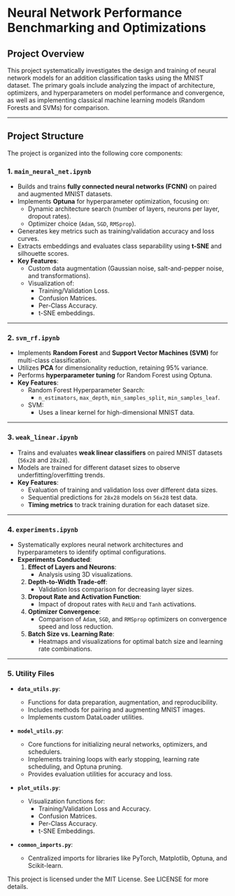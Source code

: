 # **Neural Network Performance Benchmarking and Optimizations**

## **Project Overview**
This project systematically investigates the design and training of neural network models for an addition classification tasks using the MNIST dataset. The primary goals include analyzing the impact of architecture, optimizers, and hyperparameters on model performance and convergence, as well as implementing classical machine learning models (Random Forests and SVMs) for comparison.

---

## **Project Structure**

The project is organized into the following core components:

### 1. **`main_neural_net.ipynb`**
   - Builds and trains **fully connected neural networks (FCNN)** on paired and augmented MNIST datasets.
   - Implements **Optuna** for hyperparameter optimization, focusing on:
     - Dynamic architecture search (number of layers, neurons per layer, dropout rates).
     - Optimizer choice (`Adam`, `SGD`, `RMSprop`).
   - Generates key metrics such as training/validation accuracy and loss curves.
   - Extracts embeddings and evaluates class separability using **t-SNE** and silhouette scores.
   - **Key Features**:
     - Custom data augmentation (Gaussian noise, salt-and-pepper noise, and transformations).
     - Visualization of:
       - Training/Validation Loss.
       - Confusion Matrices.
       - Per-Class Accuracy.
       - t-SNE embeddings.

---

### 2. **`svm_rf.ipynb`**
   - Implements **Random Forest** and **Support Vector Machines (SVM)** for multi-class classification.
   - Utilizes **PCA** for dimensionality reduction, retaining 95% variance.
   - Performs **hyperparameter tuning** for Random Forest using Optuna.
   - **Key Features**:
     - Random Forest Hyperparameter Search:
       - `n_estimators`, `max_depth`, `min_samples_split`, `min_samples_leaf`.
     - SVM:
       - Uses a linear kernel for high-dimensional MNIST data.

---

### 3. **`weak_linear.ipynb`**
   - Trains and evaluates **weak linear classifiers** on paired MNIST datasets (`56x28` and `28x28`).
   - Models are trained for different dataset sizes to observe underfitting/overfitting trends.
   - **Key Features**:
     - Evaluation of training and validation loss over different data sizes.
     - Sequential predictions for `28x28` models on `56x28` test data.
     - **Timing metrics** to track training duration for each dataset size.

---

### 4. **`experiments.ipynb`**
   - Systematically explores neural network architectures and hyperparameters to identify optimal configurations.
   - **Experiments Conducted**:
     1. **Effect of Layers and Neurons**:
        - Analysis using 3D visualizations.
     2. **Depth-to-Width Trade-off**:
        - Validation loss comparison for decreasing layer sizes.
     3. **Dropout Rate and Activation Function**:
        - Impact of dropout rates with `ReLU` and `Tanh` activations.
     4. **Optimizer Convergence**:
        - Comparison of `Adam`, `SGD`, and `RMSprop` optimizers on convergence speed and loss reduction.
     5. **Batch Size vs. Learning Rate**:
        - Heatmaps and visualizations for optimal batch size and learning rate combinations.

---

### 5. **Utility Files**

- **`data_utils.py`**:
   - Functions for data preparation, augmentation, and reproducibility.
   - Includes methods for pairing and augmenting MNIST images.
   - Implements custom DataLoader utilities.

- **`model_utils.py`**:
   - Core functions for initializing neural networks, optimizers, and schedulers.
   - Implements training loops with early stopping, learning rate scheduling, and Optuna pruning.
   - Provides evaluation utilities for accuracy and loss.

- **`plot_utils.py`**:
   - Visualization functions for:
     - Training/Validation Loss and Accuracy.
     - Confusion Matrices.
     - Per-Class Accuracy.
     - t-SNE Embeddings.

- **`common_imports.py`**:
   - Centralized imports for libraries like PyTorch, Matplotlib, Optuna, and Scikit-learn.


This project is licensed under the MIT License. See LICENSE for more details.

